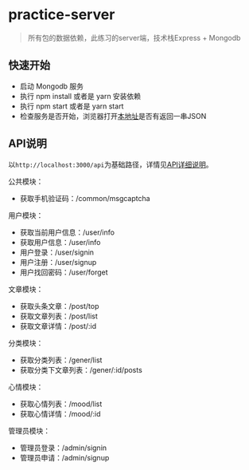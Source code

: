 # practice-server

> 所有包的数据依赖，此练习的server端，技术栈Express + Mongodb

## 快速开始

  - 启动 Mongodb 服务
  - 执行 npm install 或者是 yarn 安装依赖
  - 执行 npm start 或者是 yarn start
  - 检查服务是否开始，浏览器打开[本地址](http://localhost:3000/api)是否有返回一串JSON

## API说明

以`http://localhost:3000/api`为基础路径，详情见[API详细说明](API.md)。


公共模块：

  - 获取手机验证码：/common/msgcaptcha

用户模块：

  - 获取当前用户信息：/user/info
  - 获取用户信息：/user/info
  - 用户登录：/user/signin
  - 用户注册：/user/signup
  - 用户找回密码：/user/forget 

文章模块：

  - 获取头条文章：/post/top
  - 获取文章列表：/post/list
  - 获取文章详情：/post/:id

分类模块：

  - 获取分类列表：/gener/list
  - 获取分类下文章列表：/gener/:id/posts

心情模块：

  - 获取心情列表：/mood/list
  - 获取心情详情：/mood/:id

管理员模块：

  - 管理员登录：/admin/signin
  - 管理员申请：/admin/signup